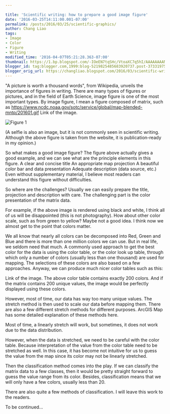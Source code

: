 ```yaml
---
 
title: 'Scientific writing: how to prepare a good image figure'
date: '2016-03-25T14:11:00.001-07:00'
permalink: /posts/2016/03/25/scientific-graphics/
author: Chang Liao
tags:
- Image
- Color
- Figure
- Writing
modified_time: '2016-04-07T05:21:28.363-07:00'
thumbnail: https://1.bp.blogspot.com/-IOeEN7tqSHc/VtoaXC7q5hI/AAAAAAAANNk/GXrSvsrvyBY/s72-c/matrix.png
blogger_id: tag:blogger.com,1999:blog-5219825485683920737.post-373319753761247366
blogger_orig_url: https://changliao.blogspot.com/2016/03/scientific-writing-001.html
---
```


"A picture is worth a thousand words", from Wikipedia, unveils the importance of figures in writing.
There are many types of figures or pictures, and in the field of Earth Science, image figure is one of the most important types.
By image figure, I mean a figure composed of matrix, such as
https://www.ncdc.noaa.gov/sotc/service/global/map-blended-mntp/201601.gif
Link of the image.

![Figure 1](https://github.com/changliao/changliao.github.io/blob/main/_figure/noaa_land_ocean_temperature.png?raw=true)

(A selfie is also an image, but it is not commonly seen in scientific writing. Although the above figure is taken from the website, it is publication-ready in my opinion.)

So what makes a good  image figure? The figure above actually gives a good example, and we can see what are the principle elements in this figure.
A clear and concise title
An appropriate map projection
A beautiful color bar and data presentation
Adequate description (data source, etc.)
Even without supplementary material, I believe most readers can understand this figure without difficulties.

So where are the challenges?
Usually we can easily prepare the title, projection and description with care. The challenging part is the color presentation of the matrix data.

For example, if the above image is rendered using black and white, I think all of us will be disappointed (this is not photography).
How about other color scale, such as from green to yellow? Maybe not a good idea.
I think now we almost get to the point that colors matter.

We all know that nearly all colors can be decomposed into Red, Green and Blue and there is more than one million colors we can use. But in real life, we seldom need that much.
A commonly used approach to get the best color for the data is using the color table, or the color look up table, through which only a number of colors (usually less than one thousand) are used for mapping.
The selections of these colors are also based on a few approaches. Anyway, we can produce much nicer color tables such as this:


Link of the image.
The above color table contains exactly 200 colors. And if the matrix contains 200 unique values, the image would be perfectly displayed using these colors.



However, most of time, our data has way too many unique values. The stretch method is then used to scale our data before mapping them. There are also a few different stretch methods for different purposes. ArcGIS Map has some detailed explanation of these methods here.

Most of time, a linearly stretch will work, but sometimes, it does not work due to the data distribution.

However, when the data is stretched, we need to be careful with the color table. Because interpretation of the value from the color table need to be stretched as well. In this case, it has become not intuitive for us to guess the value from the map since its color may not be linearly stretched.

Then the classification method comes into the play. If we can classify the matrix data to a few classes, then it would be pretty straight forward to guess the value range from its color. Besides, classification means that we will only have a few colors, usually less than 20.

There are also quite a few methods of classification.
I will leave this work to the readers.

To be continued...